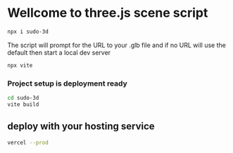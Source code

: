 # Wellcome to three.js scene script 

```sh
npx i sudo-3d
```
The script will prompt for the URL to your .glb file 
and if no URL will use the default
then start a local dev server

```sh
npx vite
```
### Project setup is deployment ready 
```sh
cd sudo-3d
vite build
```
## deploy with your hosting service
```sh
vercel --prod
```
